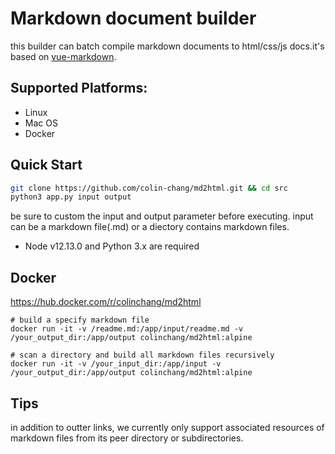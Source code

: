 # Markdown document builder

this builder can batch compile markdown documents to html/css/js docs.it's based on [vue-markdown](https://github.com/miaolz123/vue-markdown).

## Supported Platforms:
* Linux
* Mac OS
* Docker

## Quick Start
```sh
git clone https://github.com/colin-chang/md2html.git && cd src
python3 app.py input output
```
be sure to custom the input and output parameter before executing. input can be a markdown file(.md) or a diectory contains markdown files.

* Node v12.13.0 and Python 3.x are required


## Docker

https://hub.docker.com/r/colinchang/md2html

```
# build a specify markdown file
docker run -it -v /readme.md:/app/input/readme.md -v /your_output_dir:/app/output colinchang/md2html:alpine

# scan a directory and build all markdown files recursively 
docker run -it -v /your_input_dir:/app/input -v /your_output_dir:/app/output colinchang/md2html:alpine
```

## Tips
in addition to outter links, we currently only support associated resources of markdown files from its peer directory or subdirectories.
